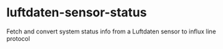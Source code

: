# luftdaten-sensor-status
Fetch and convert system status info from a Luftdaten sensor to influx line protocol

